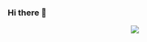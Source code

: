 ### Hi there 👋

<div  align="center"> <img src="https://github.com/mutellimahmedov/mutellimahmedov/blob/output/github-contribution-grid-snake.gif" /></div>
<!--
**mutellimahmedov/mutellimahmedov** is a ✨ _special_ ✨ repository because its `README.md` (this file) appears on your GitHub profile.

Here are some ideas to get you started:

- 🔭 I’m currently working on ...
- 🌱 I’m currently learning ...
- 👯 I’m looking to collaborate on ...
- 🤔 I’m looking for help with ...
- 💬 Ask me about ...
- 📫 How to reach me: ...
- 😄 Pronouns: ...
- ⚡ Fun fact: ...
-->
